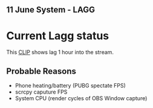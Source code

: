 ## 11 June System - LAGG

# Current Lagg status
This [CLIP](https://clips.twitch.tv/IronicDeafCatBrokeBack) shows lag 1 hour into the stream.

## Probable Reasons
* Phone heating/battery (PUBG spectate FPS)
* scrcpy caputure FPS
* System CPU (render cycles of OBS Window capture)
